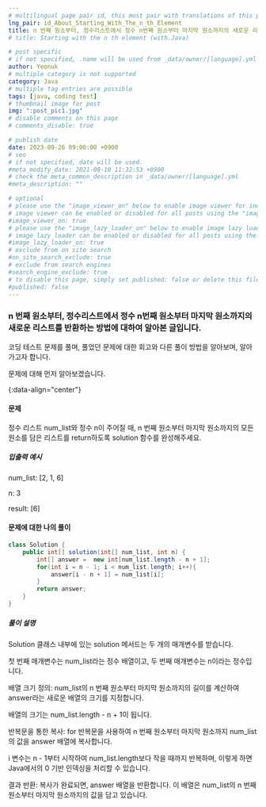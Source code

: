 ```yaml
---
# multilingual page pair id, this must pair with translations of this page. (This name must be unique)
lng_pair: id_About_Starting_With_The_n_th_Element
title: n 번째 원소부터, 정수리스트에서 정수 n번째 원소부터 마지막 원소까지의 새로운 리스트를 반환하는 방법에 대하여(with.Java)
# title: Starting with the n th element (with.Java)

# post specific
# if not specified, .name will be used from _data/owner/[language].yml
author: Yeonuk
# multiple category is not supported
category: Java
# multiple tag entries are possible
tags: [java, coding test]
# thumbnail image for post
img: ":post_pic1.jpg"
# disable comments on this page
# comments_disable: true

# publish date
date: 2023-09-26 09:00:00 +0900
# seo
# if not specified, date will be used.
#meta_modify_date: 2021-08-10 11:32:53 +0900
# check the meta_common_description in _data/owner/[language].yml
#meta_description: ""

# optional
# please use the "image_viewer_on" below to enable image viewer for individual pages or posts (_posts/ or [language]/_posts folders).
# image viewer can be enabled or disabled for all posts using the "image_viewer_posts: true" setting in _data/conf/main.yml.
#image_viewer_on: true
# please use the "image_lazy_loader_on" below to enable image lazy loader for individual pages or posts (_posts/ or [language]/_posts folders).
# image lazy loader can be enabled or disabled for all posts using the "image_lazy_loader_posts: true" setting in _data/conf/main.yml.
#image_lazy_loader_on: true
# exclude from on site search
#on_site_search_exclude: true
# exclude from search engines
#search_engine_exclude: true
# to disable this page, simply set published: false or delete this file
#published: false
---
```


<!-- outline-start -->

### n 번째 원소부터, 정수리스트에서 정수 n번째 원소부터 마지막 원소까지의 새로운 리스트를 반환하는 방법에 대하여 알아본 글입니다.

코딩 테스트 문제를 풀며, 풀었던 문제에 대한 회고와 다른 풀이 방법을 알아보며, 알아가고자 합니다.

문제에 대해 먼저 알아보겠습니다.

{:data-align="center"}

<!-- outline-end -->

#### 문제

정수 리스트 num_list와 정수 n이 주어질 때, n 번째 원소부터 마지막 원소까지의 모든 원소를 담은 리스트를 return하도록 solution 함수를 완성해주세요.

##### 입출력 예시

num_list: [2, 1, 6]

n: 3

result: [6]

<!-- | start_num | end_num | result |
| --------- | ------- | ------ |
| 10        | 3       | 0      | -->

#### 문제에 대한 나의 풀이

```java
class Solution {
    public int[] solution(int[] num_list, int n) {
        int[] answer =  new int[num_list.length - n + 1];
        for(int i = n - 1; i < num_list.length; i++){
            answer[i - n + 1] = num_list[i];
        }
        return answer;
    }
}
```

##### 풀이 설명

Solution 클래스 내부에 있는 solution 메서드는 두 개의 매개변수를 받습니다.

첫 번째 매개변수는 num_list라는 정수 배열이고, 두 번째 매개변수는 n이라는 정수입니다.

배열 크기 정의: num_list의 n 번째 원소부터 마지막 원소까지의 길이를 계산하여 answer라는 새로운 배열의 크기를 지정합니다.

배열의 크기는 num_list.length - n + 1이 됩니다.

반복문을 통한 복사: for 반복문을 사용하여 n 번째 원소부터 마지막 원소까지 num_list의 값을 answer 배열에 복사합니다.

i 변수는 n - 1부터 시작하여 num_list.length보다 작을 때까지 반복하며, 이렇게 하면 Java에서의 0 기반 인덱싱을 처리할 수 있습니다.

결과 반환: 복사가 완료되면, answer 배열을 반환합니다. 이 배열은 num_list의 n 번째 원소부터 마지막 원소까지의 값을 담고 있습니다.
